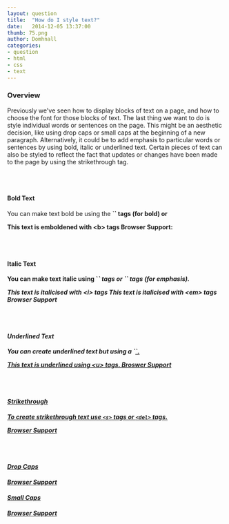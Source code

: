 ```yaml
---
layout: question
title:  "How do I style text?"
date:   2014-12-05 13:37:00
thumb: 75.png
author: Domhnall
categories:
- question
- html
- css
- text
---
```


### Overview

Previously we've seen how to display blocks of text on a page, and how to choose the font for those blocks of text. The last thing we want to do is style individual words or sentences on the page. This might be an aesthetic decision, like using drop caps or small caps at the beginning of a new paragraph. Alternatively, it could be to add emphasis to particular words or sentences by using bold, italic or underlined text. Certain pieces of text can also be styled to reflect the fact that updates or changes have been made to the page by using the strikethrough tag.
<!--more-->

<br><br>
#### Bold Text
<span class="fa-stack fa-lg">
  <i class="fa fa-square fa-stack-2x"></i>
  <i class="fa fa-bold fa-stack-1x fa-inverse"></i>
</span>
You can make text bold be using the `<b>` tags (for bold) or 


<b> This text is emboldened with &lt;b&gt; tags </b>
**Browser Support**:

<br><br>
#### Italic Text
<span class="fa-stack fa-lg">
  <i class="fa fa-square fa-stack-2x"></i>
  <i class="fa fa-italic fa-stack-1x fa-inverse"></i>
</span>
You can make text italic using `<i>` tags or `<em>` tags (for emphasis).

<i> This text is italicised with &lt;i&gt; tags </i> 
<em> This text is italicised with &lt;em&gt; tags </em>
**Browser Support**

<br><br>
#### Underlined Text
<span class="fa-stack fa-lg">
  <i class="fa fa-square fa-stack-2x"></i>
  <i class="fa fa-underline fa-stack-1x fa-inverse"></i>
</span>
You can create underlined text but using a `<u>`.

<u>This text is underlined using &lt;u&gt; tags. </u>
**Broswer Support**

<br><br>
#### Strikethrough
<span class="fa-stack fa-lg">
  <i class="fa fa-square fa-stack-2x"></i>
  <i class="fa fa-strikethrough fa-stack-1x fa-inverse"></i>
</span>

To create strikethrough text use `<s>` tags or `<del>` tags.

**Browser Support**

<br><br>
#### Drop Caps

**Browser Support**

#### Small Caps
**Browser Support**

